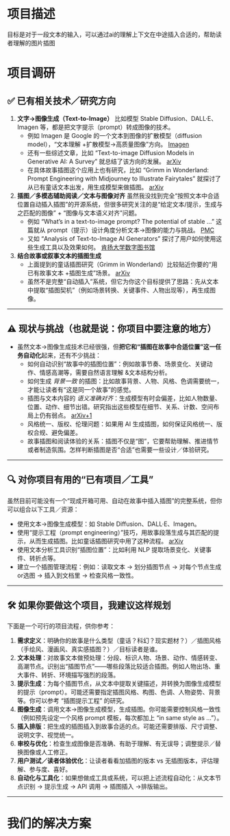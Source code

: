 # 项目描述

目标是对于一段文本的输入，可以通过ai的理解上下文在中途插入合适的，帮助读者理解的图片插图

# 项目调研

## ✅ 已有相关技术／研究方向

1. **文字→图像生成（Text-to-Image）**
    比如模型 Stable Diffusion、DALL·E、Imagen 等，都是把文字提示（prompt）转成图像的技术。
   - 例如 Imagen 是 Google 的一个文本到图像的扩散模型（diffusion model），“文本理解 +扩散模型→高质量图像”方向。 [Imagen](https://imagen.research.google/?utm_source=chatgpt.com)
   - 还有一些综述文章，比如 “Text-to-image Diffusion Models in Generative AI: A Survey” 就总结了该方向的发展。 [arXiv](https://arxiv.org/abs/2303.07909?utm_source=chatgpt.com)
   - 在具体故事插图这个应用上也有研究，比如 “Grimm in Wonderland: Prompt Engineering with Midjourney to Illustrate Fairytales” 就探讨了从已有童话文本出发，用生成模型来做插图。 [arXiv](https://arxiv.org/abs/2302.08961?utm_source=chatgpt.com)
2. **插图／多模态辅助阅读／文本与图像对齐**
    虽然我没找到完全“按照文本中合适位置自动插入插图”的开源系统，但很多研究关注的是“给定文本/提示，生成与之匹配的图像” + “图像与文本语义对齐”问题。
   - 例如 “What’s in a text-to-image prompt? The potential of stable …” 这篇就从 prompt（提示）设计角度分析文本→图像的能力与挑战。 [PMC](https://pmc.ncbi.nlm.nih.gov/articles/PMC10245047/?utm_source=chatgpt.com)
   - 又如 “Analysis of Text-to-Image AI Generators” 探讨了用户如何使用这些生成工具以及效果如何。 [肯扬大学数字图书馆](https://digital.kenyon.edu/cgi/viewcontent.cgi?article=1033&context=dh_iphs_ai&utm_source=chatgpt.com)
3. **结合故事或叙事文本的插图生成**
   - 上面提到的童话插图研究（Grimm in Wonderland）比较贴近你要的“用已有故事文本 +插图生成”场景。 [arXiv](https://arxiv.org/abs/2302.08961?utm_source=chatgpt.com)
   - 虽然不是完整“自动插入”系统，但它为你这个目标提供了思路：先从文本中提取“插图契机”（例如场景转换、关键事件、人物出现等），再生成图像。

------

## ⚠️ 现状与挑战（也就是说：你项目中要注意的地方）

- 虽然文本→图像生成技术已经很强，但**把它和“插图在故事中合适位置”这一任务自动化**起来，还有不少挑战：
  - 如何自动识别“故事中的插图位置”：例如故事节奏、场景变化、关键动作、情感高潮等，需要自然语言理解 &文本结构分析。
  - 如何生成 *背景一致* 的插图：比如故事背景、人物、风格、色调需要统一，才能让读者有“这是同一个故事”的感觉。
  - 插图与文本内容的 *语义准确对齐*：生成模型有时会偏差，比如人物数量、位置、动作、细节出错。研究指出这些模型在细节、关系、计数、空间布局上仍有弱点。 [arXiv+1](https://arxiv.org/abs/2302.08961?utm_source=chatgpt.com)
  - 风格统一、版权、伦理问题：如果用 AI 生成插图，如何保证风格统一、版权合规、避免偏差。
  - 故事插图和阅读体验的关系：插图不仅是“图”，它要帮助理解、推进情节或者制造氛围。怎样判断插图是否“合适”也需要一些设计／体验研究。

------

## 🔍 对你项目有用的“已有项目／工具”

虽然目前可能没有一个“现成开箱可用、自动在故事中插入插图”的完整系统，但你可以组合以下工具／资源：

- 使用文本→图像生成模型：如 Stable Diffusion、DALL·E、Imagen。
- 使用“提示工程（prompt engineering）”技巧，用故事段落生成与其匹配的提示，从而生成插图。比如童话插图研究中用了这种流程。 [arXiv](https://arxiv.org/abs/2302.08961?utm_source=chatgpt.com)
- 使用文本分析工具识别“插图位置”：比如利用 NLP 提取场景变化、关键事件、转折点等。
- 建立一个插图管理流程：例如：读取文本 → 划分插图节点 → 对每个节点生成 or选图 → 插入到文档里 → 检查风格一致性。

------

## 🛠 如果你要做这个项目，我建议这样规划

下面是一个可行的项目流程，供你参考：

1. **需求定义**：明确你的故事是什么类型（童话？科幻？现实题材？）／插图风格（手绘风、漫画风、真实感插图？）／目标读者是谁。
2. **文本处理**：对故事文本做预处理：分段、标识人物、场景、动作、情感转变、高潮节点。识别出“插图节点”——哪些段落比较适合插图。例如人物出场、重大事件、转折、环境描写强烈的段落。
3. **提示生成**：为每个插图节点，从文本中提取关键描述，并转换为图像生成模型的提示（prompt）。可能还需要指定插图风格、构图、色调、人物姿势、背景等。你可以参考 “插图提示工程” 的研究。
4. **图像生成**：调用文本→图像生成模型，生成插图。你可能需要控制风格一致性（例如预先设定一个风格 prompt 模板，每次都加上 “in same style as …”）。
5. **插入排版**：把生成的插图插入到故事合适的点。可能还需要排版、尺寸调整、说明文字、视觉统一。
6. **审校与优化**：检查生成图像是否准确、有助于理解、有无误导；调整提示／替换图像或人工修正。
7. **用户测试／读者体验优化**：让读者看看加插图的版本 vs 无插图版本，评估理解、参与度、喜好。
8. **自动化与工具化**：如果想做成工具或系统，可以把上述流程自动化：从文本节点识别 → 提示生成 → API 调用 → 插图插入 →排版输出。

------

# 我们的解决方案

